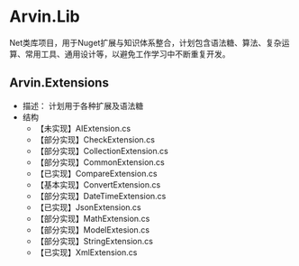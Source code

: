 # Arvin.Lib
Net类库项目，用于Nuget扩展与知识体系整合，计划包含语法糖、算法、复杂运算、常用工具、通用设计等，以避免工作学习中不断重复开发。

## Arvin.Extensions
- 描述： 计划用于各种扩展及语法糖
- 结构
	- 【未实现】AIExtension.cs
	- 【部分实现】CheckExtension.cs
	- 【部分实现】CollectionExtension.cs
	- 【部分实现】CommonExtension.cs
	- 【已实现】CompareExtension.cs
	- 【基本实现】ConvertExtension.cs
	- 【部分实现】DateTimeExtension.cs
	- 【已实现】JsonExtension.cs
	- 【部分实现】MathExtension.cs
	- 【部分实现】ModelExtesion.cs
	- 【部分实现】StringExtension.cs
	- 【已实现】XmlExtension.cs